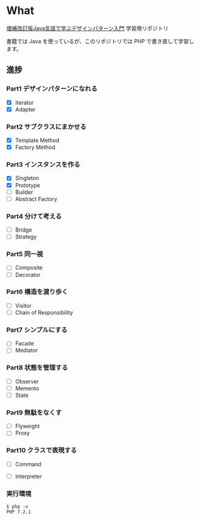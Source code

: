 # What

[増補改訂版Java言語で学ぶデザインパターン入門](https://booklog.jp/item/1/4797327030) 学習用リポジトリ

書籍では Java を使っているが、このリポジトリでは PHP で書き直して学習します。

## 進捗
### Part1 デザインパターンになれる
  - [x] Iterator
  - [x] Adapter

### Part2 サブクラスにまかせる
  - [x] Template Method
  - [x] Factory Method

### Part3 インスタンスを作る
  - [x] Singleton
  - [x] Prototype
  - [ ] Builder
  - [ ] Abstract Factory

### Part4 分けて考える
  - [ ] Bridge
  - [ ] Strategy

### Part5 同一視
  - [ ] Composite
  - [ ] Decorator

### Part6 構造を渡り歩く
  - [ ] Visitor
  - [ ] Chain of Responsibility

### Part7 シンプルにする
  - [ ] Facade
  - [ ] Mediator

### Part8 状態を管理する
- [ ] Observer
- [ ] Memento
- [ ] State

### Part9 無駄をなくす
- [ ] Flyweight
- [ ] Proxy

### Part10 クラスで表現する
- [ ] Command
- [ ] Interpreter


### 実行環境
```
$ php -v
PHP 7.2.1
```
